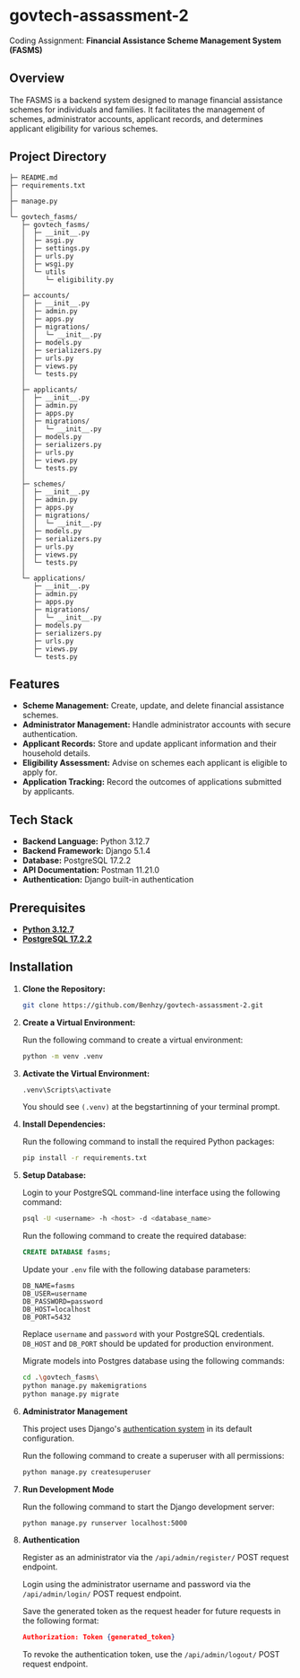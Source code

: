 # govtech-assassment-2
Coding Assignment: **Financial Assistance Scheme Management System (FASMS)**

## Overview

The FASMS is a backend system designed to manage financial assistance schemes for individuals and families. It facilitates the management of schemes, administrator accounts, applicant records, and determines applicant eligibility for various schemes.

## Project Directory

```
├─ README.md
├─ requirements.txt
│
├─ manage.py
│
└─ govtech_fasms/
   ├─ govtech_fasms/
   │  ├─ __init__.py
   │  ├─ asgi.py
   │  ├─ settings.py
   │  ├─ urls.py
   │  ├─ wsgi.py
   │  └─ utils
   │     └─ eligibility.py
   │
   ├─ accounts/
   │  ├─ __init__.py
   │  ├─ admin.py
   │  ├─ apps.py
   │  ├─ migrations/
   │  │  └─ __init__.py
   │  ├─ models.py
   │  ├─ serializers.py
   │  ├─ urls.py
   │  ├─ views.py
   │  └─ tests.py
   │
   ├─ applicants/
   │  ├─ __init__.py
   │  ├─ admin.py
   │  ├─ apps.py
   │  ├─ migrations/
   │  │  └─ __init__.py
   │  ├─ models.py
   │  ├─ serializers.py
   │  ├─ urls.py
   │  ├─ views.py
   │  └─ tests.py
   │
   ├─ schemes/
   │  ├─ __init__.py
   │  ├─ admin.py
   │  ├─ apps.py
   │  ├─ migrations/
   │  │  └─ __init__.py
   │  ├─ models.py
   │  ├─ serializers.py
   │  ├─ urls.py
   │  ├─ views.py
   │  └─ tests.py
   │
   └─ applications/
      ├─ __init__.py
      ├─ admin.py
      ├─ apps.py
      ├─ migrations/
      │  └─ __init__.py
      ├─ models.py
      ├─ serializers.py
      ├─ urls.py
      ├─ views.py
      └─ tests.py

```


## Features

- **Scheme Management:** Create, update, and delete financial assistance schemes.
- **Administrator Management:** Handle administrator accounts with secure authentication.
- **Applicant Records:** Store and update applicant information and their household details.
- **Eligibility Assessment:** Advise on schemes each applicant is eligible to apply for.
- **Application Tracking:** Record the outcomes of applications submitted by applicants.

## Tech Stack

- **Backend Language:** Python 3.12.7
- **Backend Framework:** Django 5.1.4
- **Database:** PostgreSQL 17.2.2
- **API Documentation:** Postman 11.21.0
- **Authentication:** Django built-in authentication

## Prerequisites

- [**Python 3.12.7**](https://www.python.org/ftp/python/3.12.7/python-3.12.7-amd64.exe "Download Python 3.12.7")
- [**PostgreSQL 17.2.2**](https://sbp.enterprisedb.com/getfile.jsp?fileid=1259295 "Download PostgreSQL 17.2.2")

## Installation

1. **Clone the Repository:**

   ```bash
   git clone https://github.com/Benhzy/govtech-assassment-2.git
   ```

2. **Create a Virtual Environment:**

   Run the following command to create a virtual environment:

   ```bash
   python -m venv .venv
   ```

3. **Activate the Virtual Environment:**

   ```bash
   .venv\Scripts\activate
   ```

   You should see `(.venv)` at the begstartinning of your terminal prompt.

4. **Install Dependencies:**

   Run the following command to install the required Python packages:

   ```bash
   pip install -r requirements.txt
   ```

4. **Setup Database:**

   Login to your PostgreSQL command-line interface using the following command:
   
   ```bash
   psql -U <username> -h <host> -d <database_name>
   ```

   Run the following command to create the required database:

   ```sql
   CREATE DATABASE fasms;
   ```
   Update your `.env` file with the following database parameters:

   ```env
   DB_NAME=fasms
   DB_USER=username
   DB_PASSWORD=password
   DB_HOST=localhost
   DB_PORT=5432
   ```
   Replace `username` and `password` with your PostgreSQL credentials.
   `DB_HOST` and `DB_PORT` should be updated for production environment.

   Migrate models into Postgres database using the following commands:

   ```bash
   cd .\govtech_fasms\
   python manage.py makemigrations
   python manage.py migrate
   ```

5. **Administrator Management**

   This project uses Django's [authentication system](https://docs.djangoproject.com/en/5.1/topics/auth/default/) in its default configuration.

   Run the following command to create a superuser with all permissions:

   ```bash
   python manage.py createsuperuser
   ```

6. **Run Development Mode**

   Run the following command to start the Django development server:

   ```bash
   python manage.py runserver localhost:5000
   ```

7. **Authentication**

   Register as an administrator via the `/api/admin/register/` POST request endpoint.
   
   Login using the administrator username and password via the `/api/admin/login/` POST request endpoint.

   Save the generated token as the request header for future requests in the following format:

   ```json
   Authorization: Token {generated_token}
   ```

   To revoke the authentication token, use the `/api/admin/logout/` POST request endpoint. 
